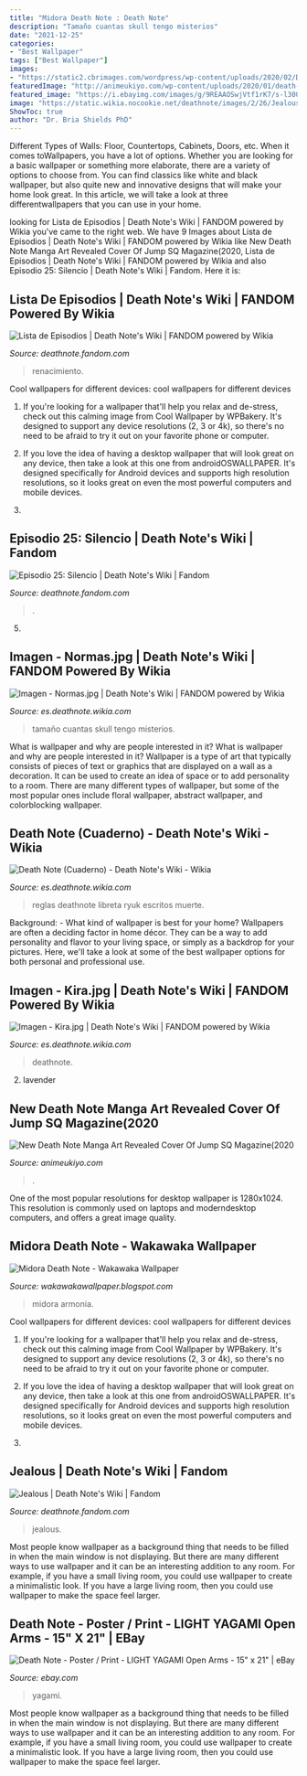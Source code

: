 ```yaml
---
title: "Midora Death Note : Death Note"
description: "Tamaño cuantas skull tengo misterios"
date: "2021-12-25"
categories:
- "Best Wallpaper"
tags: ["Best Wallpaper"]
images:
- "https://static2.cbrimages.com/wordpress/wp-content/uploads/2020/02/Death-Note-Armonia-Justin-Midora.png?q=50&amp;fit=crop&amp;w=740&amp;h=370&amp;dpr=1.5"
featuredImage: "http://animeukiyo.com/wp-content/uploads/2020/01/death-note.png"
featured_image: "https://i.ebayimg.com/images/g/9REAAOSwjVtf1rK7/s-l300.jpg"
image: "https://static.wikia.nocookie.net/deathnote/images/2/26/Jealous_-_Anime.png/revision/latest?cb=20190419043629&amp;path-prefix=es"
ShowToc: true
author: "Dr. Bria Shields PhD"
---
```



Different Types of Walls: Floor, Countertops, Cabinets, Doors, etc.
When it comes toWallpapers, you have a lot of options. Whether you are looking for a basic wallpaper or something more elaborate, there are a variety of options to choose from. You can find classics like white and black wallpaper, but also quite new and innovative designs that will make your home look great. In this article, we will take a look at three differentwallpapers that you can use in your home.

	

		
looking for Lista de Episodios | Death Note&#039;s Wiki | FANDOM powered by Wikia you've came to the right web. We have 9 Images about Lista de Episodios | Death Note&#039;s Wiki | FANDOM powered by Wikia like New Death Note Manga Art Revealed Cover Of Jump SQ Magazine(2020, Lista de Episodios | Death Note&#039;s Wiki | FANDOM powered by Wikia and also Episodio 25: Silencio | Death Note&#039;s Wiki | Fandom. Here it is:
		
    
## Lista De Episodios | Death Note&#039;s Wiki | FANDOM Powered By Wikia

<img loading=lazy src="https://vignette.wikia.nocookie.net/deathnote/images/6/69/Episodio_01_-_Renacimiento.png/revision/latest?cb=20181226124256&amp;path-prefix=es" onerror="this.onerror=null;this.src='https://tse1.mm.bing.net/th?id=OIP.vtXS-IAfMryJnd9gmxvcjgHaEK&amp;pid=15.1';" alt="Lista de Episodios | Death Note&#039;s Wiki | FANDOM powered by Wikia">

_Source: deathnote.fandom.com_

>renacimiento. 

	

Cool wallpapers for different devices:
cool wallpapers for different devices 

1. If you're looking for a wallpaper that'll help you relax and de-stress, check out this calming image from Cool Wallpaper by WPBakery. It's designed to support any device resolutions (2, 3 or 4k), so there's no need to be afraid to try it out on your favorite phone or computer.

2. If you love the idea of having a desktop wallpaper that will look great on any device, then take a look at this one from androidOSWALLPAPER. It's designed specifically for Android devices and supports high resolution resolutions, so it looks great on even the most powerful computers and mobile devices.

3.

    
## Episodio 25: Silencio | Death Note&#039;s Wiki | Fandom

<img loading=lazy src="https://vignette.wikia.nocookie.net/deathnote/images/5/52/Episodio_25_-_Silencio.png/revision/latest?cb=20190309221525&amp;path-prefix=es" onerror="this.onerror=null;this.src='https://tse3.mm.bing.net/th?id=OIP.NMjWZIQBDQwLJ4TB2bQGkQHaEK&amp;pid=15.1';" alt="Episodio 25: Silencio | Death Note&#039;s Wiki | Fandom">

_Source: deathnote.fandom.com_

>. 

	

5.

    
## Imagen - Normas.jpg | Death Note&#039;s Wiki | FANDOM Powered By Wikia

<img loading=lazy src="https://vignette.wikia.nocookie.net/deathnote/images/7/70/Normas.jpg/revision/latest?cb=20120917145717&amp;path-prefix=es" onerror="this.onerror=null;this.src='https://tse2.mm.bing.net/th?id=OIP.KSrGCNWNW-NesqIv55fBfwHaLd&amp;pid=15.1';" alt="Imagen - Normas.jpg | Death Note&#039;s Wiki | FANDOM powered by Wikia">

_Source: es.deathnote.wikia.com_

>tamaño cuantas skull tengo misterios. 

	

What is wallpaper and why are people interested in it?
What is wallpaper and why are people interested in it?
Wallpaper is a type of art that typically consists of pieces of text or graphics that are displayed on a wall as a decoration. It can be used to create an idea of space or to add personality to a room. There are many different types of wallpaper, but some of the most popular ones include floral wallpaper, abstract wallpaper, and colorblocking wallpaper.

    
## Death Note (Cuaderno) - Death Note&#039;s Wiki - Wikia

<img loading=lazy src="http://img1.wikia.nocookie.net/__cb20131109005941/deathnote/es/images/thumb/8/84/How_to_Use_01.jpg/500px-How_to_Use_01.jpg" onerror="this.onerror=null;this.src='https://tse2.mm.bing.net/th?id=OIP.OSgy7bnv0oRHuJoYMqkjIQHaLr&amp;pid=15.1';" alt="Death Note (Cuaderno) - Death Note&#039;s Wiki - Wikia">

_Source: es.deathnote.wikia.com_

>reglas deathnote libreta ryuk escritos muerte. 

	

Background: - What kind of wallpaper is best for your home?
Wallpapers are often a deciding factor in home décor. They can be a way to add personality and flavor to your living space, or simply as a backdrop for your pictures. Here, we'll take a look at some of the best wallpaper options for both personal and professional use.

    
## Imagen - Kira.jpg | Death Note&#039;s Wiki | FANDOM Powered By Wikia

<img loading=lazy src="https://vignette.wikia.nocookie.net/deathnote/images/a/a3/Kira.jpg/revision/latest?cb=20120718191343&amp;path-prefix=es" onerror="this.onerror=null;this.src='https://tse2.mm.bing.net/th?id=OIP.KheTCFnDwAStBTANpoo34gHaFj&amp;pid=15.1';" alt="Imagen - Kira.jpg | Death Note&#039;s Wiki | FANDOM powered by Wikia">

_Source: es.deathnote.wikia.com_

>deathnote. 

	

2. lavender 

    
## New Death Note Manga Art Revealed Cover Of Jump SQ Magazine(2020

<img loading=lazy src="http://animeukiyo.com/wp-content/uploads/2020/01/death-note.png" onerror="this.onerror=null;this.src='https://tse2.mm.bing.net/th?id=OIP.wO0mnidWkOWreGmHNKxiMAHaE5&amp;pid=15.1';" alt="New Death Note Manga Art Revealed Cover Of Jump SQ Magazine(2020">

_Source: animeukiyo.com_

>. 

	

One of the most popular resolutions for desktop wallpaper is 1280x1024. This resolution is commonly used on laptops and moderndesktop computers, and offers a great image quality.

    
## Midora Death Note - Wakawaka Wallpaper

<img loading=lazy src="https://static2.cbrimages.com/wordpress/wp-content/uploads/2020/02/Death-Note-Armonia-Justin-Midora.png?q=50&amp;fit=crop&amp;w=740&amp;h=370&amp;dpr=1.5" onerror="this.onerror=null;this.src='https://tse1.mm.bing.net/th?id=OIP.l4f0ylkxEegNQwYaKaf_OgHaDt&amp;pid=15.1';" alt="Midora Death Note - Wakawaka Wallpaper">

_Source: wakawakawallpaper.blogspot.com_

>midora armonia. 

	

Cool wallpapers for different devices:
cool wallpapers for different devices 

1. If you're looking for a wallpaper that'll help you relax and de-stress, check out this calming image from Cool Wallpaper by WPBakery. It's designed to support any device resolutions (2, 3 or 4k), so there's no need to be afraid to try it out on your favorite phone or computer.

2. If you love the idea of having a desktop wallpaper that will look great on any device, then take a look at this one from androidOSWALLPAPER. It's designed specifically for Android devices and supports high resolution resolutions, so it looks great on even the most powerful computers and mobile devices.

3.

    
## Jealous | Death Note&#039;s Wiki | Fandom

<img loading=lazy src="https://static.wikia.nocookie.net/deathnote/images/2/26/Jealous_-_Anime.png/revision/latest?cb=20190419043629&amp;path-prefix=es" onerror="this.onerror=null;this.src='https://tse4.mm.bing.net/th?id=OIP.Vbfmglldo9w6uiHCQmjiQAHaF-&amp;pid=15.1';" alt="Jealous | Death Note&#039;s Wiki | Fandom">

_Source: deathnote.fandom.com_

>jealous. 

	

Most people know wallpaper as a background thing that needs to be filled in when the main window is not displaying. But there are many different ways to use wallpaper and it can be an interesting addition to any room. For example, if you have a small living room, you could use wallpaper to create a minimalistic look. If you have a large living room, then you could use wallpaper to make the space feel larger.

    
## Death Note - Poster / Print - LIGHT YAGAMI Open Arms - 15&quot; X 21&quot; | EBay

<img loading=lazy src="https://i.ebayimg.com/images/g/9REAAOSwjVtf1rK7/s-l300.jpg" onerror="this.onerror=null;this.src='https://tse3.mm.bing.net/th?id=OIP.WU_LFYQwesBB6wzFMVtMTAAAAA&amp;pid=15.1';" alt="Death Note - Poster / Print - LIGHT YAGAMI Open Arms - 15&quot; x 21&quot; | eBay">

_Source: ebay.com_

>yagami. 

	

Most people know wallpaper as a background thing that needs to be filled in when the main window is not displaying. But there are many different ways to use wallpaper and it can be an interesting addition to any room. For example, if you have a small living room, you could use wallpaper to create a minimalistic look. If you have a large living room, then you could use wallpaper to make the space feel larger.

